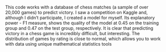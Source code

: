 This code works with a database of chess matches (a sample of over 20,000 games) to predict victory.
I saw a competition on Kaggle and, although I didn’t participate, I created a model for myself.
Its explanatory power - F1 measure, shows the quality of the model at 0.45 on the training group and 0.47 on the test group, respectively.
It is clear that predicting victory in a chess game is incredibly difficult, but interesting.
The distribution of games by rating is close to normal, which allows you to work with data using unique mathematical statistics tools

